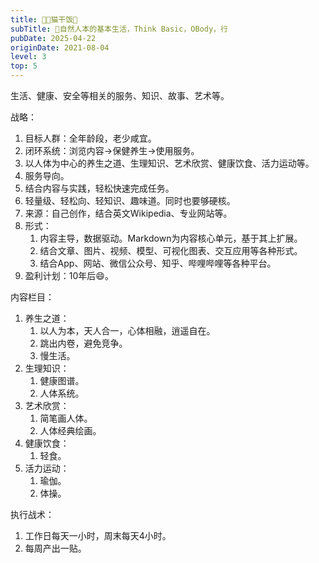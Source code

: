 ```yaml
---
title: 🧑‍🌾猫干饭🍚
subTitle: 🥚自然人本的基本生活，Think Basic，OBody，行
pubDate: 2025-04-22
originDate: 2021-08-04
level: 3
top: 5
---
```


生活、健康、安全等相关的服务、知识、故事、艺术等。

战略：
1. 目标人群：全年龄段，老少咸宜。
2. 闭环系统：浏览内容->保健养生->使用服务。
3. 以人体为中心的养生之道、生理知识、艺术欣赏、健康饮食、活力运动等。
4. 服务导向。
5. 结合内容与实践，轻松快速完成任务。
6. 轻量级、轻松向、轻知识、趣味道。同时也要够硬核。
7. 来源：自己创作，结合英文Wikipedia、专业网站等。
8. 形式：
    1. 内容主导，数据驱动。Markdown为内容核心单元，基于其上扩展。
    2. 结合文章、图片、视频、模型、可视化图表、交互应用等各种形式。
    3. 结合App、网站、微信公众号、知乎、哔哩哔哩等各种平台。
9. 盈利计划：10年后😄。

内容栏目：
1. 养生之道：
    1. 以人为本，天人合一，心体相融，逍遥自在。
    2. 跳出内卷，避免竞争。
    3. 慢生活。
2. 生理知识：
    1. 健康图谱。
    2. 人体系统。
3. 艺术欣赏：
    1. 简笔画人体。
    2. 人体经典绘画。
4. 健康饮食：
    1. 轻食。
5. 活力运动：
    1. 瑜伽。
    2. 体操。

执行战术：
1. 工作日每天一小时，周末每天4小时。
2. 每周产出一贴。
